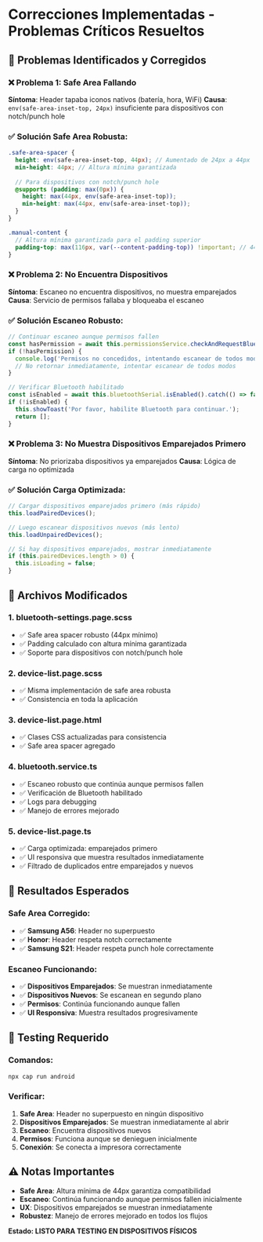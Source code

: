 # Correcciones Implementadas - Problemas Críticos Resueltos

## 🚨 **Problemas Identificados y Corregidos**

### ❌ **Problema 1: Safe Area Fallando**
**Síntoma**: Header tapaba iconos nativos (batería, hora, WiFi)
**Causa**: `env(safe-area-inset-top, 24px)` insuficiente para dispositivos con notch/punch hole

### ✅ **Solución Safe Area Robusta**:
```scss
.safe-area-spacer {
  height: env(safe-area-inset-top, 44px); // Aumentado de 24px a 44px
  min-height: 44px; // Altura mínima garantizada
  
  // Para dispositivos con notch/punch hole
  @supports (padding: max(0px)) {
    height: max(44px, env(safe-area-inset-top));
    min-height: max(44px, env(safe-area-inset-top));
  }
}

.manual-content {
  // Altura mínima garantizada para el padding superior
  padding-top: max(116px, var(--content-padding-top)) !important; // 44px + 56px + 16px = 116px mínimo
}
```

### ❌ **Problema 2: No Encuentra Dispositivos**
**Síntoma**: Escaneo no encuentra dispositivos, no muestra emparejados
**Causa**: Servicio de permisos fallaba y bloqueaba el escaneo

### ✅ **Solución Escaneo Robusto**:
```typescript
// Continuar escaneo aunque permisos fallen
const hasPermission = await this.permissionsService.checkAndRequestBluetoothPermissions();
if (!hasPermission) {
  console.log('Permisos no concedidos, intentando escanear de todos modos...');
  // No retornar inmediatamente, intentar escanear de todos modos
}

// Verificar Bluetooth habilitado
const isEnabled = await this.bluetoothSerial.isEnabled().catch(() => false);
if (!isEnabled) {
  this.showToast('Por favor, habilite Bluetooth para continuar.');
  return [];
}
```

### ❌ **Problema 3: No Muestra Dispositivos Emparejados Primero**
**Síntoma**: No priorizaba dispositivos ya emparejados
**Causa**: Lógica de carga no optimizada

### ✅ **Solución Carga Optimizada**:
```typescript
// Cargar dispositivos emparejados primero (más rápido)
this.loadPairedDevices();

// Luego escanear dispositivos nuevos (más lento)  
this.loadUnpairedDevices();

// Si hay dispositivos emparejados, mostrar inmediatamente
if (this.pairedDevices.length > 0) {
  this.isLoading = false;
}
```

## 🔧 **Archivos Modificados**

### 1. **bluetooth-settings.page.scss**
- ✅ Safe area spacer robusto (44px mínimo)
- ✅ Padding calculado con altura mínima garantizada
- ✅ Soporte para dispositivos con notch/punch hole

### 2. **device-list.page.scss** 
- ✅ Misma implementación de safe area robusta
- ✅ Consistencia en toda la aplicación

### 3. **device-list.page.html**
- ✅ Clases CSS actualizadas para consistencia
- ✅ Safe area spacer agregado

### 4. **bluetooth.service.ts**
- ✅ Escaneo robusto que continúa aunque permisos fallen
- ✅ Verificación de Bluetooth habilitado
- ✅ Logs para debugging
- ✅ Manejo de errores mejorado

### 5. **device-list.page.ts**
- ✅ Carga optimizada: emparejados primero
- ✅ UI responsiva que muestra resultados inmediatamente
- ✅ Filtrado de duplicados entre emparejados y nuevos

## 🎯 **Resultados Esperados**

### Safe Area Corregido:
- ✅ **Samsung A56**: Header no superpuesto
- ✅ **Honor**: Header respeta notch correctamente  
- ✅ **Samsung S21**: Header respeta punch hole correctamente

### Escaneo Funcionando:
- ✅ **Dispositivos Emparejados**: Se muestran inmediatamente
- ✅ **Dispositivos Nuevos**: Se escanean en segundo plano
- ✅ **Permisos**: Continúa funcionando aunque fallen
- ✅ **UI Responsiva**: Muestra resultados progresivamente

## 🧪 **Testing Requerido**

### Comandos:
```bash
npx cap run android
```

### Verificar:
1. **Safe Area**: Header no superpuesto en ningún dispositivo
2. **Dispositivos Emparejados**: Se muestran inmediatamente al abrir
3. **Escaneo**: Encuentra dispositivos nuevos
4. **Permisos**: Funciona aunque se denieguen inicialmente
5. **Conexión**: Se conecta a impresora correctamente

## ⚠️ **Notas Importantes**

- **Safe Area**: Altura mínima de 44px garantiza compatibilidad
- **Escaneo**: Continúa funcionando aunque permisos fallen inicialmente
- **UX**: Dispositivos emparejados se muestran inmediatamente
- **Robustez**: Manejo de errores mejorado en todos los flujos

**Estado: LISTO PARA TESTING EN DISPOSITIVOS FÍSICOS**